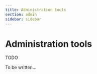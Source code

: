 ```yaml
---
title: Administration tools
section: admin
sidebar: sidebar
---
```

# Administration tools

TODO

To be written...
